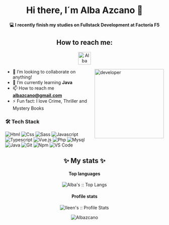 <h1 align="center"> Hi there, I´m Alba Azcano 👋 </h1>

<h4 align="center">💻 I recently finish my studies on Fullstack Development at Factoría F5</h4> 


<h2 align="center"> How to reach me: </h2> 

<p align="center">
  <a href="https://www.linkedin.com/in/albazcano" target="_blank">
    <img src="https://cdn.jsdelivr.net/gh/devicons/devicon/icons/linkedin/linkedin-original.svg" alt="Alba Azcano's LinkedIn Profile" width="40">
  </a>
</p>

<img align="right" height="220px" src="https://media.giphy.com/media/LMcB8XospGZO8UQq87/giphy.gif" alt="developer" />

- 👯 I’m looking to collaborate on anything!
- 🌱 I’m currently learning **Java**
- 📫 How to reach me **albazcano@gmail.com**
- ⚡ Fun fact: I love Crime, Thriller and Mystery Books

### 🛠 Tech Stack

![Html](http://img.shields.io/badge/-Html-e24c27?style=flat-square&logo=html5&logoColor=white)
![Css](http://img.shields.io/badge/-Css-2a65f1?style=flat-square&logo=css3&logoColor=white)
![Sass](http://img.shields.io/badge/-Sass-cc6699?style=flat-square&logo=sass&logoColor=white)
![Javascript](http://img.shields.io/badge/-Javascript-fcd400?style=flat-square&logo=javascript&logoColor=black)
![Typescript](http://img.shields.io/badge/-Typescript-3178c6?style=flat-square&logo=typescript&logoColor=white)
![Vue.js](http://img.shields.io/badge/-Vue.js-41b883?style=flat-square&logo=vue.js&logoColor=white)
![Php](http://img.shields.io/badge/-Php-767bb3?style=flat-square&logo=php&logoColor=white)
![Mysql](http://img.shields.io/badge/-Mysql-white?style=flat-square&logo=mysql)
![Java](http://img.shields.io/badge/-Java-e8892f?style=flat-square&logo=java&logoColor=white)
![Git](http://img.shields.io/badge/-Git-white?style=flat-square&logo=git)
![Npm](http://img.shields.io/badge/-Npm-white?style=flat-square&logo=npm&logoColor=white)
![VS Code](http://img.shields.io/badge/-VS%20Code-black?style=flat-square&logo=visualstudiocode&logoColor=3aa7f2)


 <h2 align="center"> ✨ My stats ✨  </h2> 
 <h4 align="center">Top languages</h4>
  <p align="center" margin-top=20px><img src="https://github-readme-stats.vercel.app/api/top-langs/?username=Albazcano&langs_count=10&theme=shades-of-purple&layout=compact"    alt="Alba's :: Top Langs" /</p>
    
  <h4 align="center">Profile stats</h4>
  <p align="center"><img src="https://github-readme-stats.vercel.app/api?username=Albazcano&show_icons=true&theme=vue-dark" alt="Ileen's :: Profile Stats" /></p>
  
  <p align="center"> <img src="https://komarev.com/ghpvc/?username=Albazcano&label=Profile%20views&color=0e75b6&style=flat" alt="Albazcano" /></p> 
</body>
